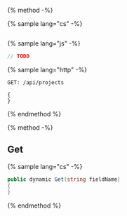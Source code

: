 {% method -%}

{% sample lang="cs" -%}
```cs

```

{% sample lang="js" -%}
```js
// TODO
```

{% sample lang="http" -%}
```http
GET: /api/projects

{
}

```
{% endmethod %}

<!--- --------------------------------------------------------------
C# Method
-->

{% method -%}

## Get

{% sample lang="cs" -%}

```cs
public dynamic Get(string fieldName)
{
}
```

{% endmethod %}